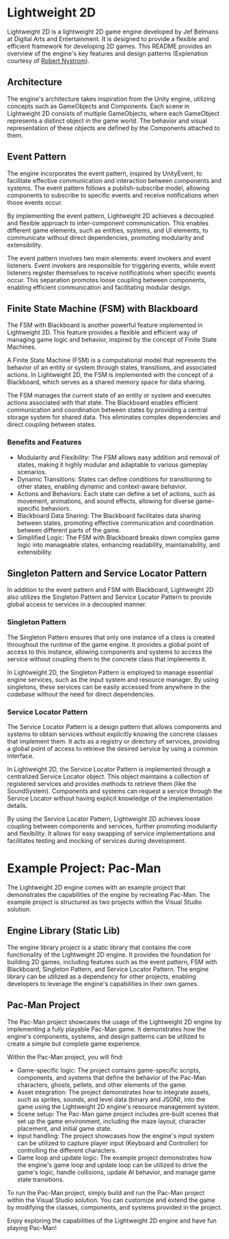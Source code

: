 # Lightweight 2D
Lightweight 2D is a lightweight 2D game engine developed by Jef Belmans at Digital Arts and Entertainment. It is designed to provide a flexible and efficient framework for developing 2D games. This README provides an overview of the engine's key features and design patterns (Explenation courtesy of [Robert Nystrom](https://gameprogrammingpatterns.com/)).

## Architecture
The engine's architecture takes inspiration from the Unity engine, utilizing concepts such as GameObjects and Components. Each scene in Lightweight 2D consists of multiple GameObjects, where each GameObject represents a distinct object in the game world. The behavior and visual representation of these objects are defined by the Components attached to them.

## Event Pattern
The engine incorporates the event pattern, inspired by UnityEvent, to facilitate effective communication and interaction between components and systems. The event pattern follows a publish-subscribe model, allowing components to subscribe to specific events and receive notifications when those events occur.

By implementing the event pattern, Lightweight 2D achieves a decoupled and flexible approach to inter-component communication. This enables different game elements, such as entities, systems, and UI elements, to communicate without direct dependencies, promoting modularity and extensibility.

The event pattern involves two main elements: event invokers and event listeners. Event invokers are responsible for triggering events, while event listeners register themselves to receive notifications when specific events occur. This separation promotes loose coupling between components, enabling efficient communication and facilitating modular design.

## Finite State Machine (FSM) with Blackboard
The FSM with Blackboard is another powerful feature implemented in Lightweight 2D. This feature provides a flexible and efficient way of managing game logic and behavior, inspired by the concept of Finite State Machines.

A Finite State Machine (FSM) is a computational model that represents the behavior of an entity or system through states, transitions, and associated actions. In Lightweight 2D, the FSM is implemented with the concept of a Blackboard, which serves as a shared memory space for data sharing.

The FSM manages the current state of an entity or system and executes actions associated with that state. The Blackboard enables efficient communication and coordination between states by providing a central storage system for shared data. This eliminates complex dependencies and direct coupling between states.

### Benefits and Features
- Modularity and Flexibility: The FSM allows easy addition and removal of states, making it highly modular and adaptable to various gameplay scenarios.
- Dynamic Transitions: States can define conditions for transitioning to other states, enabling dynamic and context-aware behavior.
- Actions and Behaviors: Each state can define a set of actions, such as movement, animations, and sound effects, allowing for diverse game-specific behaviors.
- Blackboard Data Sharing: The Blackboard facilitates data sharing between states, promoting effective communication and coordination between different parts of the game.
- Simplified Logic: The FSM with Blackboard breaks down complex game logic into manageable states, enhancing readability, maintainability, and extensibility.

## Singleton Pattern and Service Locator Pattern
In addition to the event pattern and FSM with Blackboard, Lightweight 2D also utilizes the Singleton Pattern and Service Locator Pattern to provide global access to services in a decoupled manner.

### Singleton Pattern
The Singleton Pattern ensures that only one instance of a class is created throughout the runtime of the game engine. It provides a global point of access to this instance, allowing components and systems to access the service without coupling them to the concrete class that implements it.

In Lightweight 2D, the Singleton Pattern is employed to manage essential engine services, such as the input system and resource manager. By using singletons, these services can be easily accessed from anywhere in the codebase without the need for direct dependencies.

### Service Locator Pattern
The Service Locator Pattern is a design pattern that allows components and systems to obtain services without explicitly knowing the concrete classes that implement them. It acts as a registry or directory of services, providing a global point of access to retrieve the desired service by using a common interface.

In Lightweight 2D, the Service Locator Pattern is implemented through a centralized Service Locator object. This object maintains a collection of registered services and provides methods to retrieve them (like the SoundSystem). Components and systems can request a service through the Service Locator without having explicit knowledge of the implementation details.

By using the Service Locator Pattern, Lightweight 2D achieves loose coupling between components and services, further promoting modularity and flexibility. It allows for easy swapping of service implementations and facilitates testing and mocking of services during development.

# Example Project: Pac-Man
The Lightweight 2D engine comes with an example project that demonstrates the capabilities of the engine by recreating Pac-Man. The example project is structured as two projects within the Visual Studio solution.

## Engine Library (Static Lib)
The engine library project is a static library that contains the core functionality of the Lightweight 2D engine. It provides the foundation for building 2D games, including features such as the event pattern, FSM with Blackboard, Singleton Pattern, and Service Locator Pattern. The engine library can be utilized as a dependency for other projects, enabling developers to leverage the engine's capabilities in their own games.

## Pac-Man Project
The Pac-Man project showcases the usage of the Lightweight 2D engine by implementing a fully playable Pac-Man game. It demonstrates how the engine's components, systems, and design patterns can be utilized to create a simple but complete game experience.

Within the Pac-Man project, you will find:
- Game-specific logic: The project contains game-specific scripts, components, and systems that define the behavior of the Pac-Man characters, ghosts, pellets, and other elements of the game.
- Asset integration: The project demonstrates how to integrate assets, such as sprites, sounds, and level data (binary and JSON), into the game using the Lightweight 2D engine's resource management system.
- Scene setup: The Pac-Man game project includes pre-built scenes that set up the game environment, including the maze layout, character placement, and initial game state.
- Input handling: The project showcases how the engine's input system can be utilized to capture player input (Keyboard and Controller) for controlling the different characters.
- Game loop and update logic: The example project demonstrates how the engine's game loop and update loop can be utilized to drive the game's logic, handle collisions, update AI behavior, and manage game state transitions.

To run the Pac-Man project, simply build and run the Pac-Man project within the Visual Studio solution. You can customize and extend the game by modifying the classes, components, and systems provided in the project.

Enjoy exploring the capabilities of the Lightweight 2D engine and have fun playing Pac-Man!
